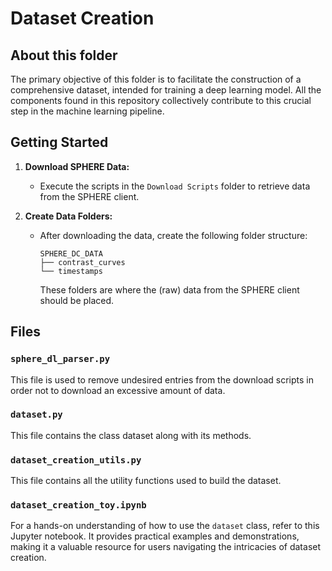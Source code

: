# Dataset Creation

## About this folder

The primary objective of this folder is to facilitate the construction of a comprehensive dataset, intended for training a deep learning model. All the components found in this repository collectively contribute to this crucial step in the machine learning pipeline.

## Getting Started

1. **Download SPHERE Data:**
   - Execute the scripts in the `Download Scripts` folder to retrieve data from the SPHERE client.

2. **Create Data Folders:**
   - After downloading the data, create the following folder structure:

     ```plaintext
     SPHERE_DC_DATA
     ├── contrast_curves
     └── timestamps
     ```

     These folders are where the (raw) data from the SPHERE client should be placed.

## Files

### `sphere_dl_parser.py`

This file is used to remove undesired entries from the download scripts in order not to download an excessive amount of data.

### `dataset.py`

This file contains the class dataset along with its methods.

### `dataset_creation_utils.py`

This file contains all the utility functions used to build the dataset.

### `dataset_creation_toy.ipynb`

For a hands-on understanding of how to use the `dataset` class, refer to this Jupyter notebook. It provides practical examples and demonstrations, making it a valuable resource for users navigating the intricacies of dataset creation.